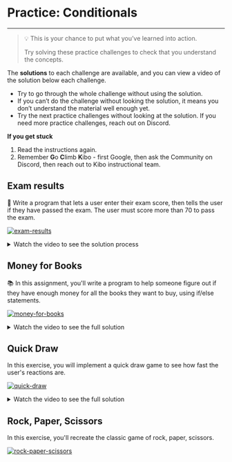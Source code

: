 # Practice: Conditionals

---

> 💡 This is your chance to put what you’ve learned into action.
>
> Try solving these practice challenges to check that you understand the concepts.

The **solutions** to each challenge are available, and you can view a video of the solution below each challenge.

* Try to go through the whole challenge without using the solution.
* If you can’t do the challenge without looking the solution, it means you don’t understand the material well enough yet.
* Try the next practice challenges without looking at the solution. If you need more practice challenges, reach out on Discord.

<aside>

**If you get stuck**

1. Read the instructions again.
2. Remember **G**o **C**limb **K**ibo - first Google, then ask the Community on Discord, then reach out to Kibo instructional team.

</aside>

## Exam results

📝 Write a program that lets a user enter their exam score, then tells the user if they have passed the exam. The user must score more than 70 to pass the exam.

[![exam-results](https://img.shields.io/static/v1?label=Open%20Project&message=exam%20results&color=blue)](https://classroom.github.com/a/A7oNEg73)

<details><summary>Watch the video to see the solution process</summary>

<div style="position: relative; padding-bottom: 56.25%; height: 0;"><iframe src="https://www.youtube.com/embed/ZiiCw1H3D60" title="YouTube video player" frameborder="0" allow="accelerometer; autoplay; clipboard-write; encrypted-media; gyroscope; picture-in-picture" allowfullscreen style="position: absolute; top: 0; left: 0; width: 100%; height: 100%;"></iframe></div>

![A snake looking quizically at its exam paper](/images/snake_exam.png)

</details>

## Money for Books

📚 In this assignment, you'll write a program to help someone figure out if they have enough money for all the books they want to buy, using if/else statements.

[![money-for-books](https://img.shields.io/static/v1?label=Open%20Project&message=money%20for%20books&color=blue)](https://classroom.github.com/a/R_0ByaI4)

<details><summary>Watch the video to see the full solution</summary>

<iframe width="560" height="315" src="https://www.youtube-nocookie.com/embed/P5XvolfsQtY" title="YouTube video player" frameborder="0" allow="accelerometer; autoplay; clipboard-write; encrypted-media; gyroscope; picture-in-picture" allowfullscreen></iframe>

![A cool snake with blue tinted sunglasses is coiled around some books at the library](/images/cool_library_snake.png)

</details>

## Quick Draw

In this exercise, you will implement a quick draw game to see how fast the
user's reactions are.

[![quick-draw](https://img.shields.io/static/v1?label=Open%20Project&message=quick%20draw&color=blue)](https://classroom.github.com/a/Tww_mgmN)

<details><summary>Watch the video to see the full solution</summary>

<iframe width="560" height="315" src="https://youtube.com/embed/Sl4tKrX-P-M" title="YouTube video player" frameborder="0" allow="accelerometer; autoplay; clipboard-write; encrypted-media; gyroscope; picture-in-picture" allowfullscreen></iframe>

![Snake cowboy smokes in a deserted street in a frontier town](/images/snake_cowboy.png)

</details>

## Rock, Paper, Scissors

In this exercise, you'll recreate the classic game of rock, paper, scissors.

[![rock-paper-scissors](https://img.shields.io/static/v1?label=Open%20Project&message=rock%20paper%20scissors&color=blue)](https://classroom.github.com/a/5HVcFLrp)
